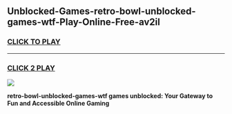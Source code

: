 
## Unblocked-Games-retro-bowl-unblocked-games-wtf-Play-Online-Free-av2il
<h3>
<a href="https://premium76.site?title=retro-bowl-unblocked-games-wtf&ref=26A">CLICK TO PLAY</a></h3>
<hr>

<h3>
<a href="https://premium76.site?title=retro-bowl-unblocked-games-wtf&ref=26A">CLICK 2 PLAY</a>
  
</h3>

<a href="https://premium76.site?title=retro-bowl-unblocked-games-wtf&ref=26A"><img src="https://clearcache.store/games.png"></a>


**retro-bowl-unblocked-games-wtf games unblocked: Your Gateway to Fun and Accessible Online Gaming**
